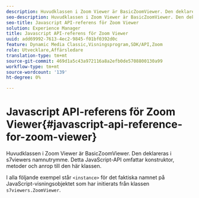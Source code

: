 ```yaml
---
description: Huvudklassen i Zoom Viewer är BasicZoomViewer. Den deklareras i s7viewers namnutrymme. Detta JavaScript-API omfattar konstruktor, metoder och anrop till den här klassen.
seo-description: Huvudklassen i Zoom Viewer är BasicZoomViewer. Den deklareras i s7viewers namnutrymme. Detta JavaScript-API omfattar konstruktor, metoder och anrop till den här klassen.
seo-title: Javascript API-referens för Zoom Viewer
solution: Experience Manager
title: Javascript API-referens för Zoom Viewer
uuid: add69992-7613-4ec2-9845-f01bf0392d0c
feature: Dynamic Media Classic,Visningsprogram,SDK/API,Zoom
role: Utvecklare,Affärsledare
translation-type: tm+mt
source-git-commit: 469d1a5c43a972116a8a2efb0de5708800130a99
workflow-type: tm+mt
source-wordcount: '139'
ht-degree: 0%

---
```



# Javascript API-referens för Zoom Viewer{#javascript-api-reference-for-zoom-viewer}

Huvudklassen i Zoom Viewer är BasicZoomViewer. Den deklareras i s7viewers namnutrymme. Detta JavaScript-API omfattar konstruktor, metoder och anrop till den här klassen.

I alla följande exempel står `<instance>` för det faktiska namnet på JavaScript-visningsobjektet som har initierats från klassen `s7viewers.ZoomViewer`.
